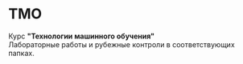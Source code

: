 # TMO
Курс <b>"Технологии машинного обучения"</b><br>
Лабораторные работы и рубежные контроли в соответствующих папках.
